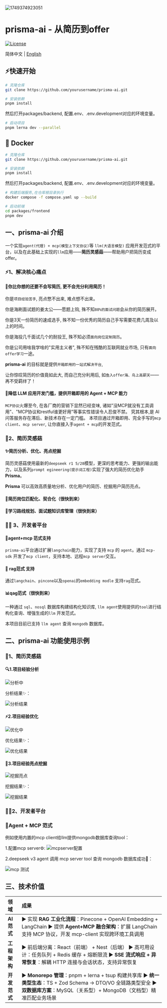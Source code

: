 ![1749374923051](images/readme/1749374923051.png)

# prisma-ai - 从简历到offer

[![License](https://img.shields.io/badge/License-Apache%202.0-blue.svg)](...)

简体中文 | [English](i18n/README-EN.md)

## ⚡快速开始

```bash
# 克隆仓库
git clone https://github.com/yourusername/prisma-ai.git

# 安装依赖
pnpm install
```

然后打开packages/backend, 配置.env、.env.development对应的环境变量。

```bash
# 启动项目
pnpm lerna dev --parallel
```

## 🐳 Docker
```bash
# 克隆仓库
git clone https://github.com/yourusername/prisma-ai.git

# 安装依赖
pnpm install
```

然后打开packages/backend, 配置.env、.env.development对应的环境变量。
```bash
# 构建后端服务,在仓库根目录执行
docker compose -f compose.yaml up --build
```

```bash
# 启动前端
cd packages/frontend
pnpm dev
```

## 一、prisma-ai 介绍

一个实现`agent(代理) + mcp(模型上下文协议)`等 `llm(大语言模型)` 应用开发范式的平台，以及在此基础上实现的`llm`应用——**简历灵感菇**——帮助用户把简历变成offer。

### ⚡1、解决核心痛点

#### 🎯你比你想的还要不会写简历, 更不会充分利用简历！

你是`项目经验苦手`, 亮点憋不出来, 难点想不出来。

你是海刷面试题的姜太公——愿题上钩, 殊不知`80%的面试问题`会从你的简历展开。

你是3天一份简历的速成选手, 殊不知一份优秀的简历自己手写需要花费几周及以上的时间。

你是海投几千面试几个的耐投王, 殊不知必须`面向岗位定制简历`。

你是公司用啥我学啥的"实用主义者", 殊不知在残酷的互联网就业市场, 只有`面向offer学习`一途。

**prisma-ai** 的目标就是提供`开箱即用的一站式解决平台`,

让你惊叹简历的价值竟如此大, 而自己充分利用后, 如`鱼入offer海、鸟上高薪天`——再不受羁绊了！

#### 🎯降低 LLM 应用开发门槛，提供开箱即用的 Agent + MCP 能力

`MCP协议`火爆至今, 在各厂商的营销下显然已经变味, 诸如"没MCP就没有工具调用"、"MCP协议和restful谁更好用"等事实性错误令人忍俊不禁。
究其根本,是 AI 问答服务存在滞后、新技术存在一定门槛。
本项目通过开箱即用、完全手写的`mcp client`、`mcp server`, 让你直接入手`agent + mcp`的开发范式。

### 📝2、简历灵感菇

#### ✨简历分析、优化、亮点挖掘

简历灵感菇使用最新的`deepseek r1 5/28`模型，更深的思考能力、更强的输出能力，以及系列`prompt egineering(提示词工程)`实现了强大的简历优化助手 **Prisma**。

**Prisma** 可以高效高质量地分析、优化用户的简历、挖掘用户简历亮点。

#### 💼简历岗位匹配化、契合化（很快到来）

#### 🚀学习路线规划、面试题知识库管理（很快到来）

### 👨‍💻 3、开发者平台

#### 🤖agent+mcp 范式支持

`prisma-ai`平台通过扩展`langchain`能力，实现了支持 `mcp` 的 `agent`。通过 `mcp-sdk` 开发了`mcp client`，支持本地、远程`mcp server`交互。

#### 🔄 rag范式 支持

通过`langchain`、`pincone`以及`openai`的`embedding modle` 支持`rag`范式。

#### 📊qag范式（很快到来）

一种通过 `sql`、`nosql` 数据库构建结构化知识库, `llm agent`使用提供的`tool`进行结构化查询、增强生成的`llm` 开发范式。

本项目目前已支持 `llm agent` 查询 `mongodb` 数据库。

## 二、prisma-ai 功能使用示例

### 📝1、简历灵感菇

#### 🔍1.项目经验分析

![分析中](./images/readme/分析中.png)

分析结果✨：

![分析结果](./images/readme/分析结果.png)

#### ⚡2.项目经验优化

![优化中](./images/readme/优化中.png)

优化结果✨：

![优化结果](./images/readme/优化结果.png)

#### 💎3.项目经验亮点挖掘

![挖掘亮点](./images/readme/挖掘亮点.png)

挖掘结果✨：

![挖掘结果](./images/readme/挖掘结果.png)

### 👨‍💻2、开发者平台

### 🤖Agent + MCP 范式

例如使用内置的mcp client给llm提供mongodb数据库查询tool：

1.配置mcp server⚙️:
![mcpserver配置](./images/readme/mcpserver配置.png)

2.deepseek v3 agent 调用 mcp server tool 查询 mongodb 数据库成功🚀：

![mcp 测试](./images/readme/mcp%20测试.png)

## 三、技术价值

| 领域         | 成果                                                                                                                                                                                      |
| :----------- | :---------------------------------------------------------------------------------------------------------------------------------------------------------------------------------------- |
| **AI 范式**  | ▶️ 实现 **RAG 工业化流程**：Pinecone + OpenAI Embedding + LangChain ▶️ 提供 **Agent+MCP 融合架构**：扩展 LangChain 支持 MCP 协议，开发 mcp-client 实现跨环境工具调用                      |
| **工程架构** | ▶️ 前后端分离：React（前端） + Nest（后端） ▶️ 高可用设计：任务队列 + Redis 缓存 + 熔断限流 ▶️ **SSE 流式响应 + 异常恢复**：解耦 HTTP 连接与会话状态，支持异常恢复                        |
| **开发范式** | ▶️ **Monorepo 管理**：pnpm + lerna + tsup 构建共享库 ▶️ **统一类型生态**：TS + Zod Schema → DTO/VO 全链路类型安全 ▶️ **双数据库方案**：MySQL（关系型）+ MongoDB（文档型）精准匹配业务场景 |

